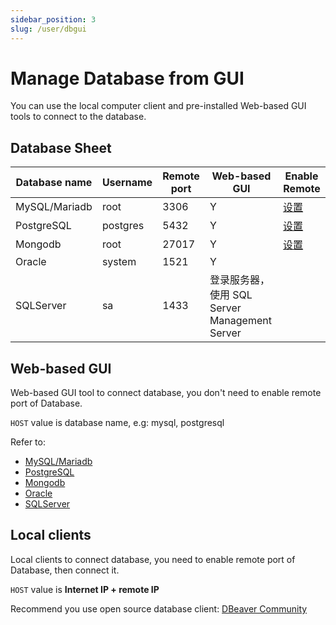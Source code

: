 ```yaml
---
sidebar_position: 3
slug: /user/dbgui
---
```


# Manage Database from GUI

You can use the local computer client and pre-installed Web-based GUI tools to connect to the database.

## Database Sheet

| Database name                   | Username     | Remote port | Web-based GUI           |  Enable Remote  |
| ----------------------- | ---------- | ------------------------ | ------------------------ | ------------------------ |
| MySQL/Mariadb      | root       | 3306   | Y       |   [设置](../mysql#remote)     |
| PostgreSQL              | postgres   | 5432 | Y       |   [设置](../postgresql#remote)     |
| Mongodb                 | root | 27017 | Y       |   [设置](../mongodb#remote)     |
| Oracle                  | system     | 1521 | Y                     |                      |
| SQLServer               | sa         | 1433     | 登录服务器，使用 SQL Server Management Server| |

## Web-based GUI

Web-based GUI tool to connect database, you don't need to enable remote port of Database.  

`HOST` value is database name, e.g: mysql, postgresql 

Refer to:   

* [MySQL/Mariadb](../mysql#phpmyadmin)
* [PostgreSQL](../postgresql#pgadmin)
* [Mongodb](../mongodb#adminmongo)
* [Oracle](../cloudbeaver)
* [SQLServer](../cloudbeaver)

## Local clients

Local clients to connect database, you  need to enable remote port of Database, then connect it.  

`HOST` value is **Internet IP + remote IP**     

Recommend you use open source database client: [DBeaver Community](https://dbeaver.io/)




